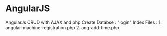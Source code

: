 # AngularJS
AngularJs CRUD with AJAX and php
Create Databse : "login"
Index Files : 1. angular-machine-registration.php
2. ang-add-time.php
